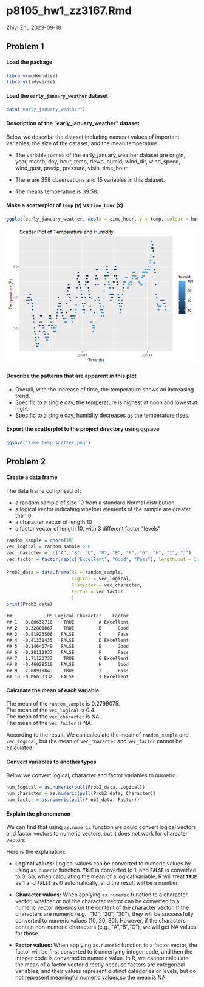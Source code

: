 p8105_hw1_zz3167.Rmd
================
Zhiyi Zhu
2023-09-18

## Problem 1

#### Load the package

``` r
library(moderndive)
library(tidyverse)
```

#### Load the `early_january_weather` dataset

``` r
data("early_january_weather")
```

#### Description of the “early_january_weather” dataset

Below we describe the dataset including names / values of important
variables, the size of the dataset, and the mean temperature:

- The variable names of the early_january_weather dataset are origin,
  year, month, day, hour, temp, dewp, humid, wind_dir, wind_speed,
  wind_gust, precip, pressure, visib, time_hour.

- There are 358 observations and 15 variables in this dataset.

- The means temperature is 39.58.

#### Make a scatterplot of `temp` (y) vs `time_hour` (x)

``` r
ggplot(early_january_weather, aes(x = time_hour, y = temp, colour = humid)) + geom_point() + labs(x = 'Time (h)', y = 'Temperature (F)', title = 'Scatter Plot of Temperature and Humidity')
```

![](p8105_hw1_zz3167_files/figure-gfm/unnamed-chunk-3-1.png)<!-- -->

#### Describe the patterns that are apparent in this plot

- Overall, with the increase of time, the temperature shows an
  increasing trend.
- Specific to a single day, the temperature is highest at noon and
  lowest at night.
- Specific to a single day, humidity decreases as the temperature rises.

#### Export the scatterplot to the project directory using ggsave

``` r
ggsave("time_temp_scatter.png")
```

## Problem 2

#### Create a data frame

The data frame comprised of:

- a random sample of size 10 from a standard Normal distribution
- a logical vector indicating whether elements of the sample are greater
  than 0
- a character vector of length 10
- a factor vector of length 10, with 3 different factor “levels”

``` r
random_sample = rnorm(10)
vec_logical = random_sample > 0
vec_character =  c("A", "B", "C", "D", "E", "F", "G", "H", "I", "J")
vec_factor = factor(rep(c("Excellent", "Good", "Pass"), length.out = 10))

Prob2_data = data.frame(RS = random_sample,
                        Logical = vec_logical,
                        Character = vec_character,
                        Factor = vec_factor
                        )
print(Prob2_data)
```

    ##             RS Logical Character    Factor
    ## 1   0.86632710    TRUE         A Excellent
    ## 2   0.32801667    TRUE         B      Good
    ## 3  -0.81923506   FALSE         C      Pass
    ## 4  -0.41331435   FALSE         D Excellent
    ## 5  -0.14640749   FALSE         E      Good
    ## 6  -0.28112937   FALSE         F      Pass
    ## 7   1.71123737    TRUE         G Excellent
    ## 8  -0.46928510   FALSE         H      Good
    ## 9   2.08919843    TRUE         I      Pass
    ## 10 -0.06633332   FALSE         J Excellent

#### Calculate the mean of each variable

The mean of the `random_sample` is 0.2799075.  
The mean of the `vec_logical` is 0.4.  
The mean of the `vec_character` is NA.  
The mean of the `vec_factor` is NA.

According to the result, We can calculate the mean of `random_sample`
and `vec_logical`, but the mean of `vec_character` and `vec_factor`
cannot be calculated.

#### Convert variables to another types

Below we convert logical, character and factor variables to numeric.

``` r
num_logical = as.numeric(pull(Prob2_data, Logical))
num_character = as.numeric(pull(Prob2_data, Character))
num_factor = as.numeric(pull(Prob2_data, Factor))
```

#### Explain the phenomenon

We can find that using `as.numeric` function we could convert logical
vectors and factor vectors to numeric vectors, but it does not work for
character vectors.

Here is the explanation:

- **Logical values:** Logical values can be converted to numeric values
  by using `as.numeric` function. **`TRUE`** is converted to 1, and
  **`FALSE`** is converted to 0. So, when calculating the mean of a
  logical variable, R will treat **`TRUE`** as 1 and **`FALSE`** as 0
  automatically, and the result will be a number.

- **Character values:** When applying `as.numeric` function to a
  character vector, whether or not the character vector can be converted
  to a numeric vector depends on the content of the character vector. If
  the characters are numeric (e.g., “10”, “20”, “30”), they will be
  successfully converted to numeric values (10, 20, 30). However, if the
  characters contain non-numeric characters (e.g., “A”,“B”,“C”), we will
  get NA values for those.

- **Factor values:** When applying `as.numeric` function to a factor
  vector, the factor will be first converted to it underlying integer
  code, and then the integer code is converted to numeric value. In R,
  we cannot calculate the mean of a factor vector directly because
  factors are categorical variables, and their values represent distinct
  categories or levels, but do not represent meaningful numeric
  values,so the mean is NA.
